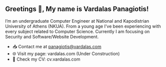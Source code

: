 ## Greetings 👋, My name is Vardalas Panagiotis! 

I’m an undergraduate Computer Engineer at National and Kapodistrian University of Athens (NKUA). From a young age I've been experiencing with every subject related to Computer Science. Currently I am focusing on Security and Software/Website Development.

-  📥 Contact me at panagiotis@vardalas.com
-  🌐 Visit my page: vardalas.com (Under Construction)
-  📄 Check my CV: cv.vardalas.com
